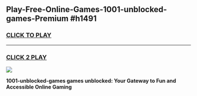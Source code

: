 
## Play-Free-Online-Games-1001-unblocked-games-Premium #h1491
<h3>
<a href="https://premium.freeplayer.one?title=1001-unblocked-games&ref=8M">CLICK TO PLAY</a></h3>
<hr>

<h3>
<a href="https://premium.freeplayer.one?title=1001-unblocked-games&ref=8M">CLICK 2 PLAY</a>
  
</h3>

<a href="https://premium.freeplayer.one?title=1001-unblocked-games&ref=8M"><img src="https://clearcache.store/games.png"></a>


**1001-unblocked-games games unblocked: Your Gateway to Fun and Accessible Online Gaming**
